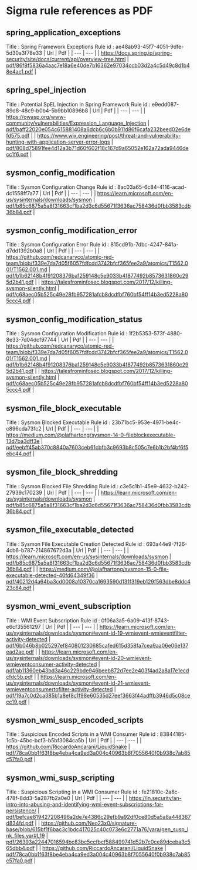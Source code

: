 # Sigma rule references as PDF

## spring_application_exceptions
Title : Spring Framework Exceptions
Rule id : ae48ab93-45f7-4051-9dfe-5d30a3f78e33
| Url | Pdf |
| --- | --- |
| https://docs.spring.io/spring-security/site/docs/current/api/overview-tree.html | [pdf/86f8f5836a4aac7e18a6e40de7b16362e97034ccb03d2a4c5d49c8d1b48e4ac1.pdf](pdf/86f8f5836a4aac7e18a6e40de7b16362e97034ccb03d2a4c5d49c8d1b48e4ac1.pdf) |

## spring_spel_injection
Title : Potential SpEL Injection In Spring Framework
Rule id : e9edd087-89d8-48c9-b0b4-5b9bb10896b8
| Url | Pdf |
| --- | --- |
| https://owasp.org/www-community/vulnerabilities/Expression_Language_Injection | [pdf/baff22020e054c615881408a6dcb6c6b0b911d86f6cafa232beed02e6defd575.pdf](pdf/baff22020e054c615881408a6dcb6c6b0b911d86f6cafa232beed02e6defd575.pdf) |
| https://www.wix.engineering/post/threat-and-vulnerability-hunting-with-application-server-error-logs | [pdf/808d75891fee4d12a3b71d60f602f18c167d9a65052e162a72ada9446decc1f6.pdf](pdf/808d75891fee4d12a3b71d60f602f18c167d9a65052e162a72ada9446decc1f6.pdf) |

## sysmon_config_modification
Title : Sysmon Configuration Change
Rule id : 8ac03a65-6c84-4116-acad-dc1558ff7a77
| Url | Pdf |
| --- | --- |
| https://learn.microsoft.com/en-us/sysinternals/downloads/sysmon | [pdf/b85c6875a5a8f31663cf1ba2d3c6d55671f3636ac758436d0fbb3583cdb36b84.pdf](pdf/b85c6875a5a8f31663cf1ba2d3c6d55671f3636ac758436d0fbb3583cdb36b84.pdf) |

## sysmon_config_modification_error
Title : Sysmon Configuration Error
Rule id : 815cd91b-7dbc-4247-841a-d7dd1392b0a8
| Url | Pdf |
| --- | --- |
| https://github.com/redcanaryco/atomic-red-team/blob/f339e7da7d05f6057fdfcdd3742bfcf365fee2a9/atomics/T1562.001/T1562.001.md | [pdf/b1b62148b4f91208376ba1259148c5e9033b4f877492b8573631860c295d2b41.pdf](pdf/b1b62148b4f91208376ba1259148c5e9033b4f877492b8573631860c295d2b41.pdf) |
| https://talesfrominfosec.blogspot.com/2017/12/killing-sysmon-silently.html | [pdf/c68aec05b525c49e28fb957281afcb8dcdfbf760bf54ff14b3ed5228a805ccc4.pdf](pdf/c68aec05b525c49e28fb957281afcb8dcdfbf760bf54ff14b3ed5228a805ccc4.pdf) |

## sysmon_config_modification_status
Title : Sysmon Configuration Modification
Rule id : 1f2b5353-573f-4880-8e33-7d04dcf97744
| Url | Pdf |
| --- | --- |
| https://github.com/redcanaryco/atomic-red-team/blob/f339e7da7d05f6057fdfcdd3742bfcf365fee2a9/atomics/T1562.001/T1562.001.md | [pdf/b1b62148b4f91208376ba1259148c5e9033b4f877492b8573631860c295d2b41.pdf](pdf/b1b62148b4f91208376ba1259148c5e9033b4f877492b8573631860c295d2b41.pdf) |
| https://talesfrominfosec.blogspot.com/2017/12/killing-sysmon-silently.html | [pdf/c68aec05b525c49e28fb957281afcb8dcdfbf760bf54ff14b3ed5228a805ccc4.pdf](pdf/c68aec05b525c49e28fb957281afcb8dcdfbf760bf54ff14b3ed5228a805ccc4.pdf) |

## sysmon_file_block_executable
Title : Sysmon Blocked Executable
Rule id : 23b71bc5-953e-4971-be4c-c896cda73fc2
| Url | Pdf |
| --- | --- |
| https://medium.com/@olafhartong/sysmon-14-0-fileblockexecutable-13d7ba3dff3e | [pdf/eebff45ab370c8840a7603ceb61cbfb3c9693b8c505c7e6b1b2bf4bf6f5ebc44.pdf](pdf/eebff45ab370c8840a7603ceb61cbfb3c9693b8c505c7e6b1b2bf4bf6f5ebc44.pdf) |

## sysmon_file_block_shredding
Title : Sysmon Blocked File Shredding
Rule id : c3e5c1b1-45e9-4632-b242-27939c170239
| Url | Pdf |
| --- | --- |
| https://learn.microsoft.com/en-us/sysinternals/downloads/sysmon | [pdf/b85c6875a5a8f31663cf1ba2d3c6d55671f3636ac758436d0fbb3583cdb36b84.pdf](pdf/b85c6875a5a8f31663cf1ba2d3c6d55671f3636ac758436d0fbb3583cdb36b84.pdf) |

## sysmon_file_executable_detected
Title : Sysmon File Executable Creation Detected
Rule id : 693a44e9-7f26-4cb6-b787-214867672d3a
| Url | Pdf |
| --- | --- |
| https://learn.microsoft.com/en-us/sysinternals/downloads/sysmon | [pdf/b85c6875a5a8f31663cf1ba2d3c6d55671f3636ac758436d0fbb3583cdb36b84.pdf](pdf/b85c6875a5a8f31663cf1ba2d3c6d55671f3636ac758436d0fbb3583cdb36b84.pdf) |
| https://medium.com/@olafhartong/sysmon-15-0-file-executable-detected-40fd64349f36 | [pdf/40212d4a64ba3cd0008a10370ca1693590d131f319eb129f563dbe8ddc423c84.pdf](pdf/40212d4a64ba3cd0008a10370ca1693590d131f319eb129f563dbe8ddc423c84.pdf) |

## sysmon_wmi_event_subscription
Title : WMI Event Subscription
Rule id : 0f06a3a5-6a09-413f-8743-e6cf35561297
| Url | Pdf |
| --- | --- |
| https://learn.microsoft.com/en-us/sysinternals/downloads/sysmon#event-id-19-wmievent-wmieventfilter-activity-detected | [pdf/6b046b8b025297ef840801230685cafed615d358fa7cea9aa06e06e137ead2ae.pdf](pdf/6b046b8b025297ef840801230685cafed615d358fa7cea9aa06e06e137ead2ae.pdf) |
| https://learn.microsoft.com/en-us/sysinternals/downloads/sysmon#event-id-20-wmievent-wmieventconsumer-activity-detected | [pdf/ab11360eb43bd3a46c229bde946beeb872d7ee2e403f4ad2a8a17e1ecdcfdc5b.pdf](pdf/ab11360eb43bd3a46c229bde946beeb872d7ee2e403f4ad2a8a17e1ecdcfdc5b.pdf) |
| https://learn.microsoft.com/en-us/sysinternals/downloads/sysmon#event-id-21-wmievent-wmieventconsumertofilter-activity-detected | [pdf/19a7c0d2ca385b1a8ef8c1f98e60535d27eef3663f44adffb3946d5c08cecc19.pdf](pdf/19a7c0d2ca385b1a8ef8c1f98e60535d27eef3663f44adffb3946d5c08cecc19.pdf) |

## sysmon_wmi_susp_encoded_scripts
Title : Suspicious Encoded Scripts in a WMI Consumer
Rule id : 83844185-1c5b-45bc-bcf3-b5bf3084ca5b
| Url | Pdf |
| --- | --- |
| https://github.com/RiccardoAncarani/LiquidSnake | [pdf/78ca0bb1f63f8be4eba4ca9ed3a004c40963b8f7055640f0b938c7ab85c57fa0.pdf](pdf/78ca0bb1f63f8be4eba4ca9ed3a004c40963b8f7055640f0b938c7ab85c57fa0.pdf) |

## sysmon_wmi_susp_scripting
Title : Suspicious Scripting in a WMI Consumer
Rule id : fe21810c-2a8c-478f-8dd3-5a287fb2a0e0
| Url | Pdf |
| --- | --- |
| https://in.security/an-intro-into-abusing-and-identifying-wmi-event-subscriptions-for-persistence/ | [pdf/befcae819427208496a2de7e4386c29efb9a92df0ce80d5a5a8a448367d834fd.pdf](pdf/befcae819427208496a2de7e4386c29efb9a92df0ce80d5a5a8a448367d834fd.pdf) |
| https://github.com/Neo23x0/signature-base/blob/615bf1f6bac3c1bdc417025c40c073e6c2771a76/yara/gen_susp_lnk_files.yar#L19 | [pdf/26393a22447016594bc83bc5ccfbcf588499741d52b7c0ce89dceba3c565dbb4.pdf](pdf/26393a22447016594bc83bc5ccfbcf588499741d52b7c0ce89dceba3c565dbb4.pdf) |
| https://github.com/RiccardoAncarani/LiquidSnake | [pdf/78ca0bb1f63f8be4eba4ca9ed3a004c40963b8f7055640f0b938c7ab85c57fa0.pdf](pdf/78ca0bb1f63f8be4eba4ca9ed3a004c40963b8f7055640f0b938c7ab85c57fa0.pdf) |

